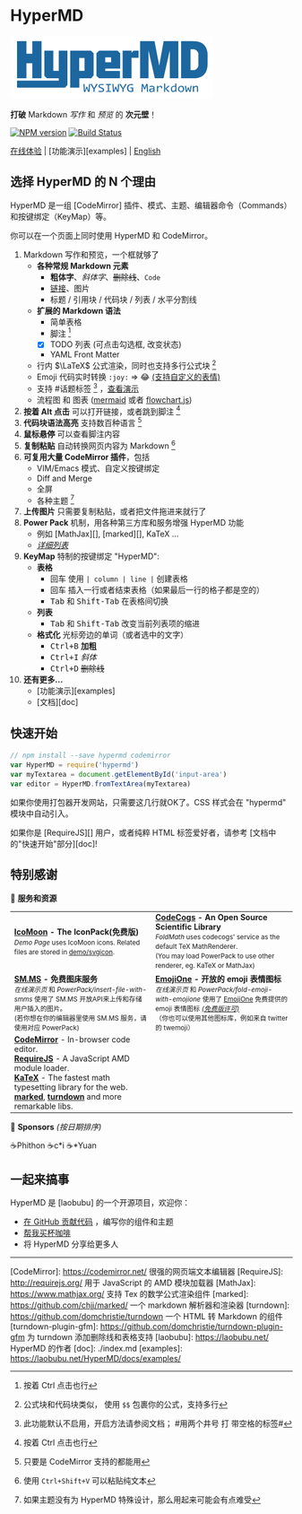 # HyperMD

![HyperMD Markdown Editor](../../demo/logo.png)

**打破** Markdown *写作* 和 *预览* 的 **次元壁**！

[![NPM version](https://img.shields.io/npm/v/hypermd.svg?style=flat-square)](https://npmjs.org/package/hypermd) [![Build Status](https://travis-ci.org/laobubu/HyperMD.svg?branch=master)](https://travis-ci.org/laobubu/HyperMD)

[在线体验](https://laobubu.net/HyperMD/) |
[功能演示][examples] |
[English](../../README.md)

## 选择 HyperMD 的 N 个理由

HyperMD 是一组 [CodeMirror] 插件、模式、主题、编辑器命令（Commands）和按键绑定（KeyMap）等。

你可以在一个页面上同时使用 HyperMD 和 CodeMirror。

1. Markdown 写作和预览，一个框就够了
   - **各种常规 Markdown 元素**
     + **粗体字**、*斜体字*、~~删除线~~、`Code`
     + [链接](https://laobubu.net)、图片
     + 标题 / 引用块 / 代码块 / 列表 / 水平分割线
   - **扩展的 Markdown 语法**
     + 简单表格
     + 脚注 [^1]
     + [x] TODO 列表 (可点击勾选框, 改变状态)
     + YAML Front Matter
   - 行内 $\LaTeX$ 公式渲染，同时也支持多行公式块 [^4]
   - Emoji 代码实时转换 `:joy:` => :joy: [(支持自定义的表情)](https://laobubu.net/HyperMD/docs/examples/custom-emoji.html)
   - 支持 #话题标签 [^6] ，[查看演示](https://laobubu.net/HyperMD/docs/examples/hashtag.html)
   - 流程图 和 图表 ([mermaid](https://laobubu.net/HyperMD/docs/examples/mermaid.html) 或者 [flowchart.js](https://laobubu.net/HyperMD/docs/examples/flowchart.html))
2. **按着 Alt 点击** 可以打开链接，或者跳到脚注 [^1]
3. **代码块语法高亮** 支持数百种语言 [^2]
4. **鼠标悬停** 可以查看脚注内容
5. **复制粘贴** 自动转换网页内容为 Markdown [^5]
6. **可复用大量 CodeMirror 插件**，包括
   - VIM/Emacs 模式、自定义按键绑定
   - Diff and Merge
   - 全屏
   - 各种主题 [^3]
7. **上传图片** 只需要复制粘贴，或者把文件拖进来就行了
8. **Power Pack** 机制，用各种第三方库和服务增强 HyperMD 功能
   - 例如 [MathJax][], [marked][], KaTeX ...
   - *[详细列表](https://laobubu.net/HyperMD/#./docs/powerpacks.md)*
9. **KeyMap** 特制的按键绑定 "HyperMD":
    + **表格**
      - <kbd>回车</kbd> 使用 `| column | line |` 创建表格
      - <kbd>回车</kbd> 插入一行或者结束表格（如果最后一行的格子都是空的）
      - <kbd>Tab</kbd> 和 <kbd>Shift-Tab</kbd> 在表格间切换
    + **列表**
      - <kbd>Tab</kbd> 和 <kbd>Shift-Tab</kbd> 改变当前列表项的缩进
    + **格式化** 光标旁边的单词（或者选中的文字）
      - <kbd>Ctrl+B</kbd> **加粗**
      - <kbd>Ctrl+I</kbd> *斜体*
      - <kbd>Ctrl+D</kbd> ~~删除线~~
10. **还有更多...**
    + [功能演示][examples]
    + [文档][doc]

## 快速开始

```javascript
// npm install --save hypermd codemirror
var HyperMD = require('hypermd')
var myTextarea = document.getElementById('input-area')
var editor = HyperMD.fromTextArea(myTextarea)
```

如果你使用打包器开发网站，只需要这几行就OK了。CSS 样式会在 "hypermd" 模块中自动引入。

如果你是 [RequireJS][] 用户，或者纯粹 HTML 标签爱好者，请参考 [文档中的"快速开始"部分][doc]!


## 特别感谢

💎 **服务和资源**

<table>
  <tr>
    <td width="50%">
      <b><a href="https://icomoon.io/#icons-icomoon">IcoMoon</a> - The IconPack(免费版)</b><br>
      <small>
        <em>Demo Page</em> uses IcoMoon icons. Related files are stored in <a href="https://github.com/laobubu/HyperMD/tree/master/demo/svgicon">demo/svgicon</a>.
      </small>
    </td>
    <td>
      <b><a href="http://www.codecogs.com">CodeCogs</a> - An Open Source Scientific Library</b><br>
      <small>
        <em>FoldMath</em> uses codecogs' service as the default TeX MathRenderer.<br>
        (You may load PowerPack to use other renderer, eg. KaTeX or MathJax)
      </small>
    </td>
  </tr>
  <tr>
    <td>
      <b><a href="https://sm.ms/">SM.MS</a> - 免费图床服务</b><br>
      <small>
        <em>在线演示页</em> 和 <em>PowerPack/insert-file-with-smms</em> 使用了 SM.MS 开放API来上传和存储用户插入的图片。<br>
        (若你想在你的编辑器里使用 SM.MS 服务，请使用对应 PowerPack)
      </small>
    </td>
    <td>
      <b><a href="https://www.emojione.com/">EmojiOne</a> - 开放的 emoji 表情图标</b><br>
      <small>
        <em>在线演示页</em> 和 <em>PowerPack/fold-emoji-with-emojione</em> 使用了
        <a href="https://www.emojione.com/">EmojiOne</a> 免费提供的 emoji 表情图标
        <a href="https://www.emojione.com/licenses/free"><em>(免费版许可)</em></a><br>
        （你也可以使用其他图标库，例如来自 twitter 的 twemoji）
      </small>
    </td>
  </tr>
  <tr>
    <td>
      <b><a href="https://codemirror.net/">CodeMirror</a></b> - In-browser code editor.<br>
      <b><a href="http://requirejs.org/">RequireJS</a></b> - A JavaScript AMD module loader.<br>
      <b><a href="https://khan.github.io/KaTeX/">KaTeX</a></b> - The fastest math typesetting library for the web.<br>
      <b><a href="https://github.com/chjj/marked/">marked</a></b>,
      <b><a href="https://github.com/domchristie/turndown/">turndown</a></b>
      and more remarkable libs.
      <br>
    </td>
  </tr>
</table>


🙏 **Sponsors** _(按日期排序)_

<div class="sponsors">
  <span>☕Phithon</span>
  <span>☕c*i</span>
  <span>☕*Yuan</span>
</div>


## 一起来搞事

HyperMD 是 [laobubu] 的一个开源项目，欢迎你：

- [在 GitHub 贡献代码](https://github.com/laobubu/HyperMD/) ，编写你的组件和主题
- [帮我买杯咖啡](https://laobubu.net/donate.html)
- 将 HyperMD 分享给更多人



-------------------------------------------------------
[CodeMirror]: https://codemirror.net/   很强的网页端文本编辑器
[RequireJS]:  http://requirejs.org/   用于 JavaScript 的 AMD 模块加载器
[MathJax]:  https://www.mathjax.org/  支持 Tex 的数学公式渲染组件
[marked]:   https://github.com/chjj/marked/  一个 markdown 解析器和渲染器
[turndown]: https://github.com/domchristie/turndown 一个 HTML 转 Markdown 的组件
[turndown-plugin-gfm]: https://github.com/domchristie/turndown-plugin-gfm 为 turndown 添加删除线和表格支持
[laobubu]:  https://laobubu.net/  HyperMD 的作者
[doc]: ./index.md
[examples]: https://laobubu.net/HyperMD/docs/examples/

[^1]: 按着 Ctrl 点击也行
[^2]: 只要是 CodeMirror 支持的都能用
[^3]: 如果主题没有为 HyperMD 特殊设计，那么用起来可能会有点难受
[^4]: 公式块和代码块类似， 使用 `$$` 包裹你的公式，支持多行
[^5]: 使用 `Ctrl+Shift+V` 可以粘贴纯文本
[^6]: 此功能默认不启用，开启方法请参阅文档； #用两个井号 打 带空格的标签#

